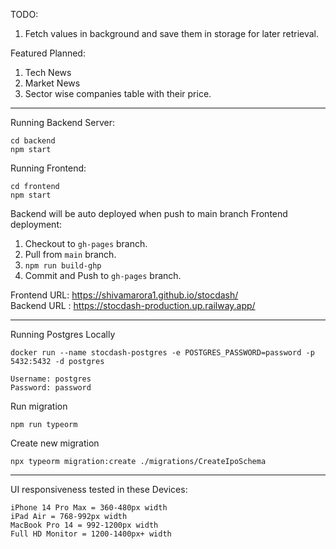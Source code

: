 TODO:
1. Fetch values in background and save them in storage for later retrieval.

Featured Planned:
1. Tech News
2. Market News
3. Sector wise companies table with their price.

---

Running Backend Server:

```
cd backend
npm start
```

Running Frontend:

```
cd frontend
npm start
```

Backend will be auto deployed when push to main branch
Frontend deployment:

1. Checkout to `gh-pages` branch.
2. Pull from `main` branch.
3. `npm run build-ghp`
4. Commit and Push to `gh-pages` branch.


Frontend URL: https://shivamarora1.github.io/stocdash/<br>
Backend URL : https://stocdash-production.up.railway.app/


------
Running Postgres Locally
```
docker run --name stocdash-postgres -e POSTGRES_PASSWORD=password -p 5432:5432 -d postgres

Username: postgres
Password: password
```

Run migration
```
npm run typeorm
```

Create new migration
```
npx typeorm migration:create ./migrations/CreateIpoSchema
```

-----
UI responsiveness tested in these Devices:
```
iPhone 14 Pro Max = 360-480px width
iPad Air = 768-992px width
MacBook Pro 14 = 992-1200px width	
Full HD Monitor = 1200-1400px+ width
```